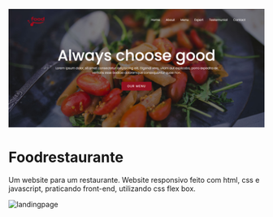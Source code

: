 ![landingpage](WebsitResposivo\landingpage.png)

# Foodrestaurante
Um website para um restaurante.
Website responsivo feito com html, css e javascript, praticando front-end, utilizando css flex box.

![landingpage](WebsitResposivo\WebsitResposivo.png)